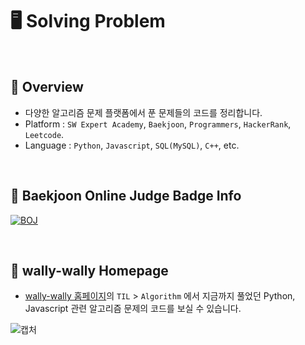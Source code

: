 # :desktop_computer: Solving Problem

<br>

## :pushpin: Overview

- 다양한 알고리즘 문제 플랫폼에서 푼 문제들의 코드를 정리합니다.
- Platform : `SW Expert Academy`, `Baekjoon`, `Programmers`, `HackerRank`, `Leetcode`.
- Language : `Python`, `Javascript`, `SQL(MySQL)`, `C++`, etc.

<br>

## :pushpin: Baekjoon Online Judge Badge Info

[![BOJ](http://mazassumnida.wtf/api/v2/generate_badge?boj=simseen0213)](https://solved.ac/profile/simseen0213)

<br>

## :pushpin: wally-wally Homepage

- <a href="https://wally-wally.kr/til" target="_blank">wally-wally 홈페이지</a>의 `TIL` > `Algorithm` 에서 지금까지 풀었던 Python, Javascript 관련 알고리즘 문제의 코드를 보실 수 있습니다.

![캡처](https://user-images.githubusercontent.com/52685250/109983145-e7329780-7d45-11eb-8dde-15c8bfc6d1da.PNG)